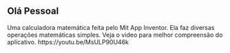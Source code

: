 <h2>Olá Pessoal</h2>
Uma calculadora matemática feita pelo Mit App Inventor. Ela faz diversas operações matemáticas simples.
Veja o video para melhor compreensão do aplicativo. https://youtu.be/MsULP90U46k
